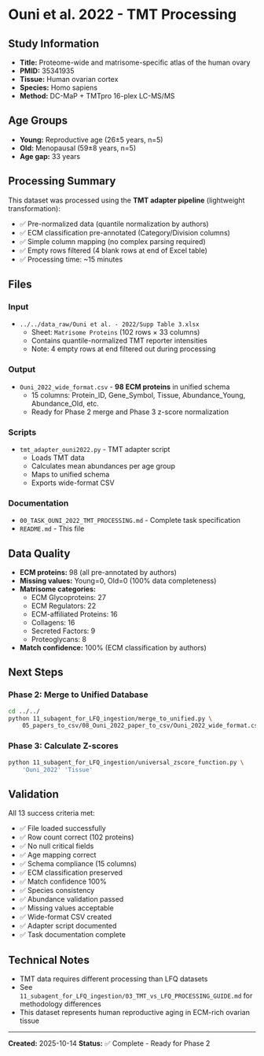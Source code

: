 # Ouni et al. 2022 - TMT Processing

## Study Information
- **Title:** Proteome-wide and matrisome-specific atlas of the human ovary
- **PMID:** 35341935
- **Tissue:** Human ovarian cortex
- **Species:** Homo sapiens
- **Method:** DC-MaP + TMTpro 16-plex LC-MS/MS

## Age Groups
- **Young:** Reproductive age (26±5 years, n=5)
- **Old:** Menopausal (59±8 years, n=5)
- **Age gap:** 33 years

## Processing Summary
This dataset was processed using the **TMT adapter pipeline** (lightweight transformation):
- ✅ Pre-normalized data (quantile normalization by authors)
- ✅ ECM classification pre-annotated (Category/Division columns)
- ✅ Simple column mapping (no complex parsing required)
- ✅ Empty rows filtered (4 blank rows at end of Excel table)
- ✅ Processing time: ~15 minutes

## Files

### Input
- `../../data_raw/Ouni et al. - 2022/Supp Table 3.xlsx`
  - Sheet: `Matrisome Proteins` (102 rows × 33 columns)
  - Contains quantile-normalized TMT reporter intensities
  - Note: 4 empty rows at end filtered out during processing

### Output
- `Ouni_2022_wide_format.csv` - **98 ECM proteins** in unified schema
  - 15 columns: Protein_ID, Gene_Symbol, Tissue, Abundance_Young, Abundance_Old, etc.
  - Ready for Phase 2 merge and Phase 3 z-score normalization

### Scripts
- `tmt_adapter_ouni2022.py` - TMT adapter script
  - Loads TMT data
  - Calculates mean abundances per age group
  - Maps to unified schema
  - Exports wide-format CSV

### Documentation
- `00_TASK_OUNI_2022_TMT_PROCESSING.md` - Complete task specification
- `README.md` - This file

## Data Quality
- **ECM proteins:** 98 (all pre-annotated by authors)
- **Missing values:** Young=0, Old=0 (100% data completeness)
- **Matrisome categories:**
  - ECM Glycoproteins: 27
  - ECM Regulators: 22
  - ECM-affiliated Proteins: 16
  - Collagens: 16
  - Secreted Factors: 9
  - Proteoglycans: 8
- **Match confidence:** 100% (ECM classification by authors)

## Next Steps

### Phase 2: Merge to Unified Database
```bash
cd ../../
python 11_subagent_for_LFQ_ingestion/merge_to_unified.py \
    05_papers_to_csv/08_Ouni_2022_paper_to_csv/Ouni_2022_wide_format.csv
```

### Phase 3: Calculate Z-scores
```bash
python 11_subagent_for_LFQ_ingestion/universal_zscore_function.py \
    'Ouni_2022' 'Tissue'
```

## Validation
All 13 success criteria met:
- ✅ File loaded successfully
- ✅ Row count correct (102 proteins)
- ✅ No null critical fields
- ✅ Age mapping correct
- ✅ Schema compliance (15 columns)
- ✅ ECM classification preserved
- ✅ Match confidence 100%
- ✅ Species consistency
- ✅ Abundance validation passed
- ✅ Missing values acceptable
- ✅ Wide-format CSV created
- ✅ Adapter script documented
- ✅ Task documentation complete

## Technical Notes
- TMT data requires different processing than LFQ datasets
- See `11_subagent_for_LFQ_ingestion/03_TMT_vs_LFQ_PROCESSING_GUIDE.md` for methodology differences
- This dataset represents human reproductive aging in ECM-rich ovarian tissue

---

**Created:** 2025-10-14
**Status:** ✅ Complete - Ready for Phase 2
